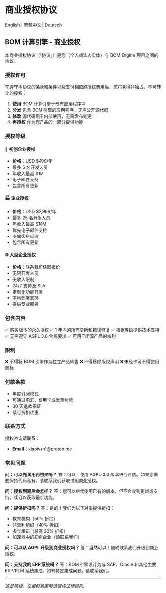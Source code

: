 # 商业授权协议

[English](../COMMERCIAL-LICENSE.md) | [繁體中文](./COMMERCIAL-LICENSE.zh-TW.md) | [Deutsch](./COMMERCIAL-LICENSE.de.md)

## BOM 计算引擎 - 商业授权

本商业授权协议（「协议」）是您（个人或法人实体）与 BOM Engine 项目之间的协议。

### 授权许可

在遵守本协议的条款和条件以及支付相应的授权费用后，您将获得非独占、不可转让的授权：

1. **使用** BOM 计算引擎于专有应用程序中
2. **分发** 包含 BOM 引擎的应用程序，无需公开源代码
3. **修改** 源代码用于内部使用，无需发布变更
4. **再授权** 作为您产品的一部分提供功能

### 授权等级

#### 🏢 初创企业授权
- **价格**：USD $499/年
- 最多 5 名开发人员
- 年收入最高 $1M
- 电子邮件支持
- 包含所有更新

#### 🏭 企业授权
- **价格**：USD $2,999/年
- 最多 25 名开发人员
- 年收入最高 $10M
- 优先电子邮件支持
- 专属客户经理
- 包含所有更新

#### 🌐 大型企业授权
- **价格**：联系我们获取报价
- 无限开发人员
- 无收入限制
- 24/7 支持及 SLA
- 定制化功能开发
- 本地部署支持
- 提供专业服务

### 包含内容

✅ 购买版本的永久授权
✅ 1 年内的所有更新和错误修复
✅ 根据等级提供技术支持
✅ 无需遵守 AGPL-3.0 合规要求
✅ 可用于闭源产品的权利

### 限制

❌ 不得将 BOM 引擎作为独立产品转售
❌ 不得移除版权声明
❌ 未经许可不得使用商标

### 付款条款

- 年度订阅模式
- 可通过电汇、信用卡或发票付款
- 30 天退款保证
- 续订折扣优惠

### 联系方式

授权咨询请联系：
- **Email**：xiaoivan1@proton.me

### 常见问题

**问：可以先试用再购买吗？**
答：可以！使用 AGPL-3.0 版本进行评估。如果您需要保持代码私有，请联系我们获取试用商业授权。

**问：授权到期后会怎样？**
答：您可以继续使用已有的版本，但不会收到更新或支持。续订以获取最新功能。

**问：提供折扣吗？**
答：是的！我们为以下对象提供折扣：
- 教育机构（50% 折扣）
- 非营利组织（40% 折扣）
- 多年承诺（最高 30% 折扣）
- 加速器中的初创企业（请联系我们）

**问：可以从 AGPL 升级到商业授权吗？**
答：当然可以！随时联系我们升级到商业授权。

**问：支持我的 ERP 系统吗？**
答：BOM 引擎设计为与 SAP、Oracle 和其他主要 ERP/PLM 系统集成。如有特定集成问题，请联系我们。

---

*这是模板。在最终确定前请咨询法律顾问。*
